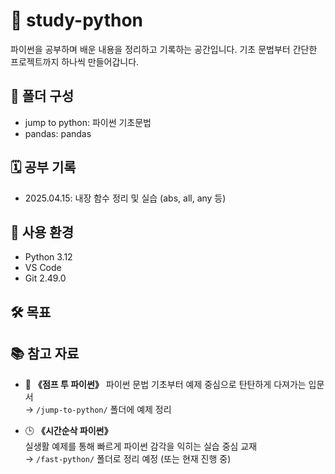 # 📘 study-python

파이썬을 공부하며 배운 내용을 정리하고 기록하는 공간입니다.
기초 문법부터 간단한 프로젝트까지 하나씩 만들어갑니다.

## 📂 폴더 구성

- jump to python: 파이썬 기초문법
- pandas: pandas
  
## 🗓️ 공부 기록

- 2025.04.15: 내장 함수 정리 및 실습 (abs, all, any 등)
  
## 🧰 사용 환경

- Python 3.12
- VS Code
- Git 2.49.0
  
## 🛠️ 목표

## 📚 참고 자료

- 📘 **《점프 투 파이썬》**
  파이썬 문법 기초부터 예제 중심으로 탄탄하게 다져가는 입문서  
  → `/jump-to-python/` 폴더에 예제 정리

- 🕒 **《시간순삭 파이썬》**  
  실생활 예제를 통해 빠르게 파이썬 감각을 익히는 실습 중심 교재  
  → `/fast-python/` 폴더로 정리 예정 (또는 현재 진행 중)
